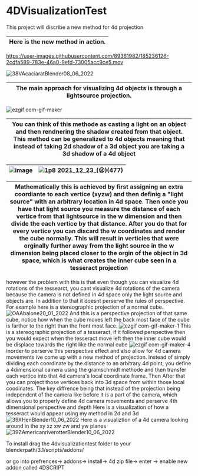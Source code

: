 # 4DVisualizationTest
This project will discribe a new method for 4d projection

|Here is the new method in action.|  
|---|


https://user-images.githubusercontent.com/89361982/185236126-2cdfa589-783e-46a0-9efd-73005acc9ce5.mov


![38VAcaciaratBlender08_06_2022](https://user-images.githubusercontent.com/89361982/172543081-dba6c985-61f2-4506-a300-879e1dc06f79.gif)

|The main approach for visualizing 4d objects is through a lightsource projection.|  
|---|
![ezgif com-gif-maker](https://user-images.githubusercontent.com/89361982/139005135-2bb1e8b6-7517-4c36-87f6-61439cf98b9a.gif)

|You can think of this methode as casting a light on an object and then rendnering the shadow created from that object. This method can be generalized to 4d objects meaning that instead of taking 2d shadow of a 3d object you are taking a 3d shadow of a 4d object |
|---|

|![image](https://user-images.githubusercontent.com/89361982/147189608-e3ef338c-004e-4880-b800-cf42340b30d8.png)|![1p8 2021_12_23_(😦)(477)](https://user-images.githubusercontent.com/89361982/147190919-2c27579d-d29b-4b72-bc1c-fedfd3015c9c.png)|
|---|---|

|Mathematically this is achieved by first assigning an extra coordiante to each vertice (xyzw) and then definig a "light source" with an arbitrary location in 4d space. Then once you have that light source you measure the distance of each vertice from that lightsource in the w dimension and then divide the each vertice by that distance. After you do that for every vertice you can discard the w coordinates and render the cube normally. This will result in verticies that were orginally further away from the light source in the w dimension being placed closer to the orgin of the object in 3d space, which is what creates the inner cube seen in a tesseract projection|
|---|
however the problem with this is that even though you can visualize 4d rotations of the tessearct, you cant visualize 4d rotations of the camera because the camera is not defined in 4d space only the light source and objects are.
In addition to that it doesnt perserve the rules of perspective. For example here is a stereographic projection of a normal cube.
![OAAbalone20_01_2022](https://user-images.githubusercontent.com/89361982/150433470-b8e96a98-89b0-4b82-b9ba-3bac3284ff88.gif)
And this is a perspective projection of that same cube, notice how when the cube moves left the back most face of the cube is farther to the right than the front most face. 
![ezgif com-gif-maker-1](https://user-images.githubusercontent.com/89361982/139005143-31a2f04d-13e6-4420-839f-df152ec4d74f.gif)
This is a stereographic projection of a tesseract, if it followed perspective then you would expect when the tesseract move left then the inner cube would be  displace towards the right like the normal cube
![ezgif com-gif-maker-4](https://user-images.githubusercontent.com/89361982/139004725-e4ff6b14-746a-4a1a-9a19-24a3060e2921.gif)
Inorder to perserve this perspective effect and also allow for 4d camera movements ive come up with a new method of projection. 
Instead of simply dividing each coordinate by the distance to an arbitrary 4d point, you define a 4dimensional camera using the gramschmidt methode and then transfer each vertice into that 4d camera's local coordinate frame. Then After that you can project those vertices back into 3d space from within those local coodinates. 
The key diffrence being that instead of the projection being independent of the camera like before it is a part of the camera, which allows you to properly define 4d camera movements and perserve 4th dimensional perspective and depth
Here is a visualization of how a tesseract would appear using my method in 2d and 3d
![39XHenBlender10_06_2022](https://user-images.githubusercontent.com/89361982/173051116-eebded22-cebe-4aba-bf1a-1e178def8380.gif)
Here is a visualiztion of a 4d camera looking around in the xy xz xw zw and yw planes
![39ZAmericanriverotterBlender10_06_2022](https://user-images.githubusercontent.com/89361982/173051075-b8c924d4-dfda-4e3e-a5fb-449022e5f395.gif)

To install drag the 4dvisualizationtest folder to your blenderpath/3.1/scripts/addons/   

or go into prefrences-> addons-> install-> 4d zip file-> enter -> enable new addon called 4DSCRIPT





